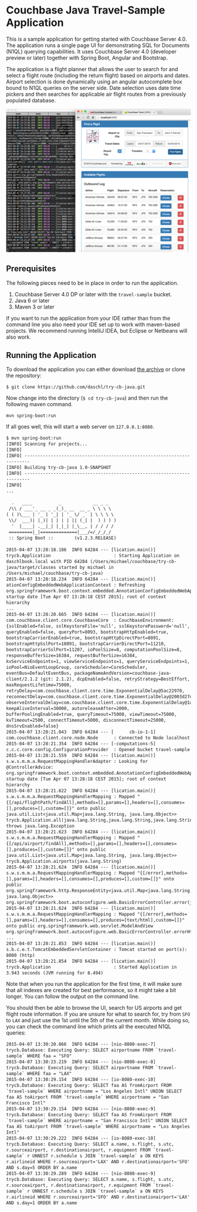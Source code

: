 # Couchbase Java Travel-Sample Application
This is a sample application for getting started with Couchbase Server 4.0. The application runs a single page UI for
demonstrating SQL for Documents (N1QL) querying capabilities. It uses Couchbase Server 4.0 (developer preview or later) 
together with Spring Boot, Angular and Bootstrap.

The application is a flight planner that allows the user to search for and select a flight route (including the
return flight) based on airports and dates. Airport selection is done dynamically using an angular autocomplete box
bound to N1QL queries on the server side. Date selection uses date time pickers and then searches for applicable air 
flight routes from a previously populated database.

![Application](app.png)

## Prerequisites
The following pieces need to be in place in order to run the application.

1. Couchbase Server 4.0 DP or later with the `travel-sample` bucket.
2. Java 6 or later
3. Maven 3 or later

If you want to run the application from your IDE rather than from the command line you also need your IDE set up to
work with maven-based projects. We recommend running IntelliJ IDEA, but Eclipse or Netbeans will also work.

## Running the Application
To download the application you can either download [the archive](https://github.com/daschl/try-cb-java/archive/master.zip) or
clone the repository:

```
$ git clone https://github.com/daschl/try-cb-java.git
```

Now change into the directory (`$ cd try-cb-java`) and then run the following maven command.

```
mvn spring-boot:run
```

If all goes well, this will start a web server on `127.0.0.1:8080`. 

```
$ mvn spring-boot:run
[INFO] Scanning for projects...
[INFO]                                                                         
[INFO] ------------------------------------------------------------------------
[INFO] Building try-cb-java 1.0-SNAPSHOT
[INFO] ------------------------------------------------------------------------
[INFO] 
...

  .   ____          _            __ _ _
 /\\ / ___'_ __ _ _(_)_ __  __ _ \ \ \ \
( ( )\___ | '_ | '_| | '_ \/ _` | \ \ \ \
 \\/  ___)| |_)| | | | | || (_| |  ) ) ) )
  '  |____| .__|_| |_|_| |_\__, | / / / /
 =========|_|==============|___/=/_/_/_/
 :: Spring Boot ::        (v1.2.3.RELEASE)

2015-04-07 13:28:18.186  INFO 64284 --- [lication.main()] trycb.Application                        : Starting Application on daschlbook.local with PID 64284 (/Users/michael/couchbase/try-cb-java/target/classes started by michael in /Users/michael/couchbase/try-cb-java)
2015-04-07 13:28:18.234  INFO 64284 --- [lication.main()] ationConfigEmbeddedWebApplicationContext : Refreshing org.springframework.boot.context.embedded.AnnotationConfigEmbeddedWebApplicationContext@52f887ba: startup date [Tue Apr 07 13:28:18 CEST 2015]; root of context hierarchy
...
2015-04-07 13:28:20.665  INFO 64284 --- [lication.main()] com.couchbase.client.core.CouchbaseCore  : CouchbaseEnvironment: {sslEnabled=false, sslKeystoreFile='null', sslKeystorePassword='null', queryEnabled=false, queryPort=8093, bootstrapHttpEnabled=true, bootstrapCarrierEnabled=true, bootstrapHttpDirectPort=8091, bootstrapHttpSslPort=18091, bootstrapCarrierDirectPort=11210, bootstrapCarrierSslPort=11207, ioPoolSize=8, computationPoolSize=8, responseBufferSize=16384, requestBufferSize=16384, kvServiceEndpoints=1, viewServiceEndpoints=1, queryServiceEndpoints=1, ioPool=NioEventLoopGroup, coreScheduler=CoreScheduler, eventBus=DefaultEventBus, packageNameAndVersion=couchbase-java-client/2.1.2 (git: 2.1.2), dcpEnabled=false, retryStrategy=BestEffort, maxRequestLifetime=75000, retryDelay=com.couchbase.client.core.time.ExponentialDelay@5ac22970, reconnectDelay=com.couchbase.client.core.time.ExponentialDelay@2003d27d, observeIntervalDelay=com.couchbase.client.core.time.ExponentialDelay@1a9e3545, keepAliveInterval=30000, autoreleaseAfter=2000, bufferPoolingEnabled=true, queryTimeout=75000, viewTimeout=75000, kvTimeout=2500, connectTimeout=5000, disconnectTimeout=25000, dnsSrvEnabled=false}
2015-04-07 13:28:21.043  INFO 64284 --- [      cb-io-1-1] com.couchbase.client.core.node.Node      : Connected to Node localhost
2015-04-07 13:28:21.354  INFO 64284 --- [-computations-5] c.c.c.core.config.ConfigurationProvider  : Opened bucket travel-sample
2015-04-07 13:28:21.559  INFO 64284 --- [lication.main()] s.w.s.m.m.a.RequestMappingHandlerAdapter : Looking for @ControllerAdvice: org.springframework.boot.context.embedded.AnnotationConfigEmbeddedWebApplicationContext@52f887ba: startup date [Tue Apr 07 13:28:18 CEST 2015]; root of context hierarchy
2015-04-07 13:28:21.622  INFO 64284 --- [lication.main()] s.w.s.m.m.a.RequestMappingHandlerMapping : Mapped "{[/api/flightPath/findAll],methods=[],params=[],headers=[],consumes=[],produces=[],custom=[]}" onto public java.util.List<java.util.Map<java.lang.String, java.lang.Object>> trycb.Application.all(java.lang.String,java.lang.String,java.lang.String) throws java.lang.Exception
2015-04-07 13:28:21.623  INFO 64284 --- [lication.main()] s.w.s.m.m.a.RequestMappingHandlerMapping : Mapped "{[/api/airport/findAll],methods=[],params=[],headers=[],consumes=[],produces=[],custom=[]}" onto public java.util.List<java.util.Map<java.lang.String, java.lang.Object>> trycb.Application.airports(java.lang.String)
2015-04-07 13:28:21.624  INFO 64284 --- [lication.main()] s.w.s.m.m.a.RequestMappingHandlerMapping : Mapped "{[/error],methods=[],params=[],headers=[],consumes=[],produces=[],custom=[]}" onto public org.springframework.http.ResponseEntity<java.util.Map<java.lang.String, java.lang.Object>> org.springframework.boot.autoconfigure.web.BasicErrorController.error(javax.servlet.http.HttpServletRequest)
2015-04-07 13:28:21.624  INFO 64284 --- [lication.main()] s.w.s.m.m.a.RequestMappingHandlerMapping : Mapped "{[/error],methods=[],params=[],headers=[],consumes=[],produces=[text/html],custom=[]}" onto public org.springframework.web.servlet.ModelAndView org.springframework.boot.autoconfigure.web.BasicErrorController.errorHtml(javax.servlet.http.HttpServletRequest)
...
2015-04-07 13:28:21.853  INFO 64284 --- [lication.main()] s.b.c.e.t.TomcatEmbeddedServletContainer : Tomcat started on port(s): 8080 (http)
2015-04-07 13:28:21.854  INFO 64284 --- [lication.main()] trycb.Application                        : Started Application in 3.943 seconds (JVM running for 8.494)
```

Note that when you run the application for the first time, it will make sure that all indexes are created for best
performance, so it might take a bit longer. You can follow the output on the command line.

You should then be able to browse the UI, search for US airports and get flight route information. If you are unsure for
what to search for, try from `SFO` to `LAX` and just use the 1st until the 5th of the current month. While doing so, you
can check the command line which prints all the executed N1QL queries:

```
2015-04-07 13:30:20.866  INFO 64284 --- [nio-8080-exec-7] trycb.Database: Executing Query: SELECT airportname FROM `travel-sample` WHERE faa = "SFO"
2015-04-07 13:30:23.219  INFO 64284 --- [nio-8080-exec-8] trycb.Database: Executing Query: SELECT airportname FROM `travel-sample` WHERE faa = "LAX"
2015-04-07 13:30:29.154  INFO 64284 --- [io-8080-exec-10] trycb.Database: Executing Query: SELECT faa AS fromAirport FROM `travel-sample` WHERE airportname = "Los Angeles Intl" UNION SELECT faa AS toAirport FROM `travel-sample` WHERE airportname = "San Francisco Intl"
2015-04-07 13:30:29.154  INFO 64284 --- [nio-8080-exec-9] trycb.Database: Executing Query: SELECT faa AS fromAirport FROM `travel-sample` WHERE airportname = "San Francisco Intl" UNION SELECT faa AS toAirport FROM `travel-sample` WHERE airportname = "Los Angeles Intl"
2015-04-07 13:30:29.222  INFO 64284 --- [io-8080-exec-10] trycb.Database: Executing Query: SELECT a.name, s.flight, s.utc, r.sourceairport, r.destinationairport, r.equipment FROM `travel-sample` r UNNEST r.schedule s JOIN `travel-sample` a ON KEYS r.airlineid WHERE r.sourceairport='LAX' AND r.destinationairport='SFO' AND s.day=5 ORDER BY a.name
2015-04-07 13:30:29.289  INFO 64284 --- [nio-8080-exec-9] trycb.Database: Executing Query: SELECT a.name, s.flight, s.utc, r.sourceairport, r.destinationairport, r.equipment FROM `travel-sample` r UNNEST r.schedule s JOIN `travel-sample` a ON KEYS r.airlineid WHERE r.sourceairport='SFO' AND r.destinationairport='LAX' AND s.day=1 ORDER BY a.name
```